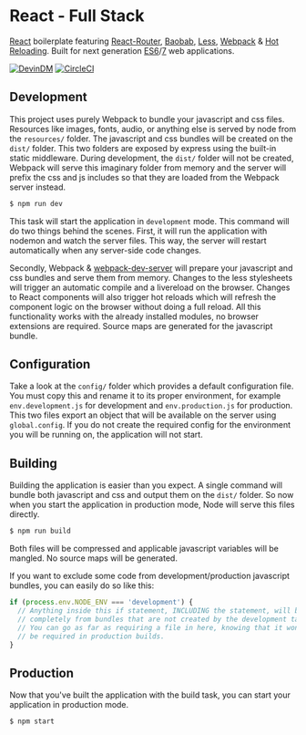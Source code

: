# React - Full Stack
[React](https://facebook.github.io/react/) boilerplate featuring [React-Router](https://github.com/reactjs/react-router), [Baobab](https://github.com/Yomguithereal/baobab), [Less](http://lesscss.org/), [Webpack](https://webpack.github.io/docs/) & [Hot Reloading](https://github.com/gaearon/react-hot-loader). Built for next generation [ES6](https://github.com/lukehoban/es6features)/[7](https://github.com/hemanth/es7-features) web applications.

[![DevinDM](https://david-dm.org/AlexKvazosMx/React-FullStack.svg)](https://david-dm.org/AlexKvazosMx/React-FullStack)
[![CircleCI](https://circleci.com/gh/AlexKvazosMx/React-Starter/tree/master.svg?style=svg)](https://circleci.com/gh/AlexKvazosMx/React-Starter/tree/master)


## Development
This project uses purely Webpack to bundle your javascript and css files. Resources like images, fonts, audio, or anything else is served by node from the `resources/` folder. The javascript and css bundles will be created on the `dist/` folder. This two folders are exposed by express using the built-in static middleware. During development, the `dist/` folder will not be created, Webpack will serve this imaginary folder from memory and the server will prefix the css and js includes so that they are loaded from the Webpack server instead.

```bash
$ npm run dev
```

This task will start the application in `development` mode. This command will do two things behind the scenes. First, it will run the application with nodemon and watch the server files. This way, the server will restart automatically when any server-side code changes.

Secondly, Webpack & [webpack-dev-server](https://webpack.github.io/docs/webpack-dev-server.html) will prepare your javascript and css bundles and serve them from memory. Changes to the less stylesheets will trigger an automatic compile and a livereload on the browser. Changes to React components will also trigger hot reloads which will refresh the component logic on the browser without doing a full reload. All this functionality works with the already installed modules, no browser extensions are required. Source maps are generated for the javascript bundle.

## Configuration
Take a look at the `config/` folder which provides a default configuration file. You must copy this and rename it to its proper environment, for example `env.development.js` for development and `env.production.js` for production. This two files export an object that will be available on the server using `global.config`. If you do not create the required config for the environment you will be running on, the application will not start.

## Building
Building the application is easier than you expect. A single command will bundle both javascript and css and output them on the `dist/` folder. So now when you start the application in production mode, Node will serve this files directly.

```bash
$ npm run build
```

Both files will be compressed and applicable javascript variables will be mangled. No source maps will be generated.

If you want to exclude some code from development/production javascript bundles, you can easily do so like this:

```javascript
if (process.env.NODE_ENV === 'development') {
  // Anything inside this if statement, INCLUDING the statement, will be removed
  // completely from bundles that are not created by the development task.
  // You can go as far as requiring a file in here, knowing that it wont
  // be required in production builds.
}
```

## Production
Now that you've built the application with the build task, you can start your application in production mode.

```bash
$ npm start
```
